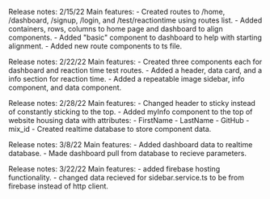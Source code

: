Release notes: 2/15/22
Main features:
    - Created routes to /home, /dashboard, /signup, /login, and /test/reactiontime using routes list.
    - Added containers, rows, columns to home page and dashboard to align components.
    - Added "basic" component to dashboard to help with starting alignment.
    - Added new route components to ts file. 

Release notes: 2/22/22
Main features:
    - Created three components each for dashboard and reaction time test routes.
    - Added a header, data card, and a info section for reaction time.
    - Added a repeatable image sidebar, info component, and data component.

Release notes: 2/28/22
Main features: 
    - Changed header to sticky instead of constantly sticking to the top.
    - Added myInfo component to the top of website housing data with attributes:
        - FirstName
        - LastName
        - GitHub
        - mix_id
    - Created realtime database to store component data.

Release notes: 3/8/22
Main features:
    - Added dashboard data to realtime database.
    - Made dashboard pull from database to recieve parameters.

Release notes: 3/22/22
Main features: 
    - added firebase hosting functionality.
    - changed data recieved for sidebar.service.ts to be from firebase instead of http client.